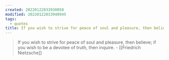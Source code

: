 ```yaml
---
created: 20220122033930050
modified: 20220122033948945
tags:
  - quotes
title: If you wish to strive for peace of soul and pleasure, then believe; if you wish to be a devotee of truth, then inquire.
---
```


> If you wish to strive for peace of soul and pleasure, then believe; if you wish to be a devotee of truth, then inquire. - [[Friedrich Nietzsche]]
